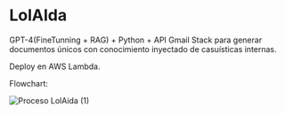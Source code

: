 # LolAIda
GPT-4(FineTunning + RAG) + Python + API Gmail Stack para generar documentos únicos con conocimiento inyectado de casuísticas internas.

Deploy en AWS Lambda.

Flowchart:

![Proceso LolAida (1)](https://github.com/user-attachments/assets/32b7c864-cfe6-44ac-aa6e-0afd1a0fe267)
 